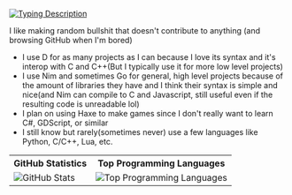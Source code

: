 [![Typing Description](https://readme-typing-svg.herokuapp.com?color=%23F70000&lines=cool+bro;but+who+are+you;seriously;im+a+programmer;i+like+to+make+stuff;dont+ask+questions)](https://git.io/typing-svg)

I like making random bullshit that doesn't contribute to anything (and browsing GitHub when I'm bored)

- I use D for as many projects as I can because I love its syntax and it's interop with C and C++(But I typically use it for more low level projects)
- I use Nim and sometimes Go for general, high level projects because of the amount of libraries they have and I think their syntax is simple and nice(and Nim can compile to C and Javascript, still useful even if the resulting code is unreadable lol)
- I plan on using Haxe to make games since I don't really want to learn C#, GDScript, or similar
- I still know but rarely(sometimes never) use a few languages like Python, C/C++, Lua, etc.
<table>
  <tr>
    <th>GitHub Statistics</th>
    <th>Top Programming Languages</th>
  </tr>
  <tr>
    <td><image src="https://github-readme-stats.vercel.app/api?username=csharpdf&show_icons=true&theme=tokyonight" alt="GitHub Stats"</td>
    <td><image src="https://github-readme-stats.vercel.app/api/top-langs/?username=csharpdf&theme=tokyonight&layout=compact&langs_count=10&exclude_repo=csharpdf.github.io" alt="Top Programming Languages"</td>
  </tr>
</table>
